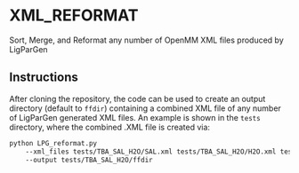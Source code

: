# XML_REFORMAT
Sort, Merge, and Reformat any number of OpenMM XML files produced by LigParGen

## Instructions

After cloning the repository, the code can be used to create an output directory (default to `ffdir`) containing a combined XML file of any number of LigParGen generated XML files. An example is shown in the `tests` directory, where the combined .XML file is created via:

```bash
python LPG_reformat.py
    --xml_files tests/TBA_SAL_H2O/SAL.xml tests/TBA_SAL_H2O/H2O.xml tests/TBA_SAL_H2O/TBA.xml
    --output tests/TBA_SAL_H2O/ffdir
```
